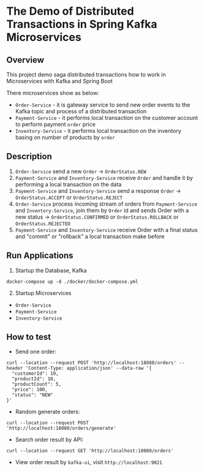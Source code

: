 # The Demo of Distributed Transactions in Spring Kafka Microservices

## Overview

This project demo saga distributed transactions how to work in Microservices with Kafka and Spring Boot

There microservices show as below:

- `Order-Service` - it is gateway service to send new order events to the Kafka topic and process of a distributed transaction
- `Payment-Service` - it performs local transaction on the customer account to perform payment `order` price
- `Inventory-Service` - it performs local transaction on the inventory basing on number of products by `order`

## Description

1. `Order-Service` send a new `Order` -> `OrderStatus.NEW`
2. `Payment-Service` and `Inventory-Service` receive `Order` and handle it by performing a local transaction on the data
3. `Payment-Service` and `Inventory-Service` send a response `Order` -> `OrderStatus.ACCEPT` or `OrderStatus.REJECT`
4. `Order-Service` process incoming stream of orders from `Payment-Service` and `Inventory-Service`, join them by `Order` id and sends Order with a new status -> `OrderStatus.CONFIRMED` or `OrderStatus.ROLLBACK` or `OrderStatus.REJECTED`
5. `Payment-Service` and `Inventory-Service` receive Order with a final status and "commit" or "rollback" a local transaction make before

## Run Applications

1. Startup the Database, Kafka

```shell
docker-compose up -d ./docker/docker-compose.yml
```

2. Startup Microservices
  - `Order-Service`
  - `Payment-Service`
  - `Inventory-Service`

## How to test

- Send one order:

```shell
curl --location --request POST 'http://localhost:18080/orders' --header 'Content-Type: application/json' --data-raw '{
  "customerId": 10,
  "productId": 10,
  "productCount": 5,
  "price": 100,
  "status": "NEW"
}'
```

- Random generate orders:

```shell
curl --location --request POST 'http://localhost:18080/orders/generate'
```

- Search order result by API:

```shell
curl --location --request GET 'http://localhost:18080/orders'
```

- View order result by `kafka-ui`, visit `http://localhost:9021`
